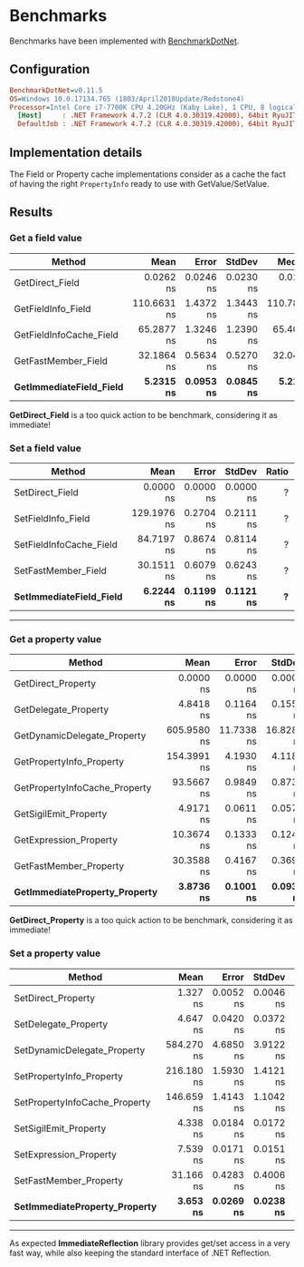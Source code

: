 # Benchmarks

Benchmarks have been implemented with [BenchmarkDotNet](https://github.com/dotnet/BenchmarkDotNet).

## Configuration

```ini
BenchmarkDotNet=v0.11.5
OS=Windows 10.0.17134.765 (1803/April2018Update/Redstone4)
Processor=Intel Core i7-7700K CPU 4.20GHz (Kaby Lake), 1 CPU, 8 logical and 4 physical cores
  [Host]     : .NET Framework 4.7.2 (CLR 4.0.30319.42000), 64bit RyuJIT-v4.7.3416.0
  DefaultJob : .NET Framework 4.7.2 (CLR 4.0.30319.42000), 64bit RyuJIT-v4.7.3416.0
```

## Implementation details

The Field or Property cache implementations consider as a cache the fact of having the right `PropertyInfo` ready to use with GetValue/SetValue.

## Results

### Get a field value

|                  Method |        Mean |     Error |    StdDev |      Median | Ratio | RatioSD |
|------------------------ |------------:|----------:|----------:|------------:|------:|--------:|
|         GetDirect_Field |   0.0262 ns | 0.0246 ns | 0.0230 ns |   0.0189 ns |     ? |       ? |
|      GetFieldInfo_Field | 110.6631 ns | 1.4372 ns | 1.3443 ns | 110.7806 ns |     ? |       ? |
| GetFieldInfoCache_Field |  65.2877 ns | 1.3246 ns | 1.2390 ns |  65.4026 ns |     ? |       ? |
|     GetFastMember_Field |  32.1864 ns | 0.5634 ns | 0.5270 ns |  32.0441 ns |     ? |       ? |
| **GetImmediateField_Field** |   **5.2315 ns** | **0.0953 ns** | **0.0845 ns** |   **5.2173 ns** |     **?** |       **?** |

**GetDirect_Field** is a too quick action to be benchmark, considering it as immediate!

### Set a field value

|                  Method |        Mean |     Error |    StdDev | Ratio | RatioSD |
|------------------------ |------------:|----------:|----------:|------:|--------:|
|         SetDirect_Field |   0.0000 ns | 0.0000 ns | 0.0000 ns |     ? |       ? |
|      SetFieldInfo_Field | 129.1976 ns | 0.2704 ns | 0.2111 ns |     ? |       ? |
| SetFieldInfoCache_Field |  84.7197 ns | 0.8674 ns | 0.8114 ns |     ? |       ? |
|     SetFastMember_Field |  30.1511 ns | 0.6079 ns | 0.6243 ns |     ? |       ? |
| **SetImmediateField_Field** |   **6.2244 ns** | **0.1199 ns** | **0.1121 ns** |     **?** |       **?** |

---

### Get a property value

|                        Method |        Mean |      Error |     StdDev | Ratio | RatioSD |
|------------------------------ |------------:|-----------:|-----------:|------:|--------:|
|            GetDirect_Property |   0.0000 ns |  0.0000 ns |  0.0000 ns |     ? |       ? |
|          GetDelegate_Property |   4.8418 ns |  0.1164 ns |  0.1554 ns |     ? |       ? |
|   GetDynamicDelegate_Property | 605.9580 ns | 11.7338 ns | 16.8282 ns |     ? |       ? |
|      GetPropertyInfo_Property | 154.3991 ns |  4.1930 ns |  4.1181 ns |     ? |       ? |
| GetPropertyInfoCache_Property |  93.5667 ns |  0.9849 ns |  0.8731 ns |     ? |       ? |
|         GetSigilEmit_Property |   4.9171 ns |  0.0611 ns |  0.0571 ns |     ? |       ? |
|        GetExpression_Property |  10.3674 ns |  0.1333 ns |  0.1247 ns |     ? |       ? |
|        GetFastMember_Property |  30.3588 ns |  0.4167 ns |  0.3694 ns |     ? |       ? |
| **GetImmediateProperty_Property** |   **3.8736 ns** |  **0.1001 ns** |  **0.0936 ns** |     **?** |       **?** |

**GetDirect_Property** is a too quick action to be benchmark, considering it as immediate!

### Set a property value

|                        Method |       Mean |     Error |    StdDev |  Ratio | RatioSD |
|------------------------------ |-----------:|----------:|----------:|-------:|--------:|
|            SetDirect_Property |   1.327 ns | 0.0052 ns | 0.0046 ns |   1.00 |    0.00 |
|          SetDelegate_Property |   4.647 ns | 0.0420 ns | 0.0372 ns |   3.50 |    0.02 |
|   SetDynamicDelegate_Property | 584.270 ns | 4.6850 ns | 3.9122 ns | 440.25 |    3.24 |
|      SetPropertyInfo_Property | 216.180 ns | 1.5930 ns | 1.4121 ns | 162.94 |    1.17 |
| SetPropertyInfoCache_Property | 146.659 ns | 1.4143 ns | 1.1042 ns | 110.44 |    0.79 |
|         SetSigilEmit_Property |   4.338 ns | 0.0184 ns | 0.0172 ns |   3.27 |    0.02 |
|        SetExpression_Property |   7.539 ns | 0.0171 ns | 0.0151 ns |   5.68 |    0.03 |
|        SetFastMember_Property |  31.166 ns | 0.4283 ns | 0.4006 ns |  23.47 |    0.34 |
| **SetImmediateProperty_Property** |   **3.653 ns** | **0.0269 ns** | **0.0238 ns** |   **2.75** |    **0.02** |

---

As expected **ImmediateReflection** library provides get/set access in a very fast way, while also keeping the standard interface of .NET Reflection.
